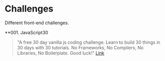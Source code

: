 # Challenges
Different front-end challenges.

**001. JavaScript30
>"A free 30 day vanilla js coding challenge. Learn to build 30 things in 30 days with 30 tutorials. No Frameworks, No Compilers, No Libraries, No Boilerplate. Good luck!"
>[Link](https://javascript30.com/)
